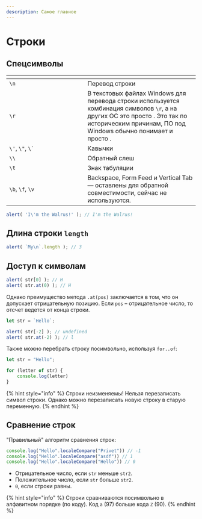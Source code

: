 ```yaml
---
description: Самое главное
---
```


# Строки

## Спецсимволы

<table data-header-hidden><thead><tr><th width="192"></th><th></th></tr></thead><tbody><tr><td><code>\n</code></td><td>Перевод строки</td></tr><tr><td><code>\r</code></td><td>В текстовых файлах Windows для перевода строки используется комбинация символов <code>\r</code>, а на других ОС это просто . Это так по историческим причинам, ПО под Windows обычно понимает и просто .</td></tr><tr><td><code>\'</code>, <code>\"</code>, <code>\`</code></td><td>Кавычки</td></tr><tr><td><code>\\</code></td><td>Обратный слеш</td></tr><tr><td><code>\t</code></td><td>Знак табуляции</td></tr><tr><td><code>\b</code>, <code>\f</code>, <code>\v</code></td><td>Backspace, Form Feed и Vertical Tab — оставлены для обратной совместимости, сейчас не используются.</td></tr></tbody></table>

```javascript
alert( 'I\'m the Walrus!' ); // I'm the Walrus!
```

## Длина строки `length`

```javascript
alert( `My\n`.length ); // 3
```

## Доступ к символам

```javascript
alert( str[0] ); // H
alert( str.at(0) ); // H
```

Однако преимущество метода `.at(pos)` заключается в том, что он допускает отрицательную позицию. Если `pos` – отрицательное число, то отсчет ведется от конца строки.

```javascript
let str = `Hello`;

alert( str[-2] ); // undefined
alert( str.at(-2) ); // l
```

Также можно перебрать строку посимвольно, используя `for..of`:

```javascript
let str = "Hello";

for (letter of str) {
    console.log(letter)
}
```

{% hint style="info" %}
Строки неизменяемы! Нельзя перезаписать символ строки. Однако можно перезаписать новую строку в старую переменную.
{% endhint %}

## Сравнение строк

"Правильный" алгоритм сравнения строк:

```javascript
console.log("Hello".localeCompare("Privet")) // -1
console.log("Hello".localeCompare("asdf")) // 1
console.log("Hello".localeCompare("Hello")) // 0
```

* Отрицательное число, если `str` меньше `str2`.
* Положительное число, если `str` больше `str2`.
* `0`, если строки равны.

{% hint style="info" %}
Строки сравниваются посимвольно в алфавитном порядке (по коду). Код `a` (97) больше кода `Z` (90).
{% endhint %}
